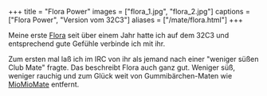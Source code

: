 +++
title = "Flora Power"
images = ["flora_1.jpg", "flora_2.jpg"]
captions = ["Flora Power", "Version vom 32C3"]
aliases = ["/mate/flora.html"]
+++

Meine erste [Flora](http://www.flora-power.de/) seit über einem Jahr hatte ich auf dem 32C3 und entsprechend gute Gefühle verbinde ich mit ihr.

Zum ersten mal laß ich im IRC von ihr als jemand nach einer "weniger süßen Club Mate" fragte. Das beschreibt Flora auch ganz gut. Weniger süß, weniger rauchig und zum Glück weit von Gummibärchen-Maten wie [MioMioMate](/mate/miomio.html) entfernt.
